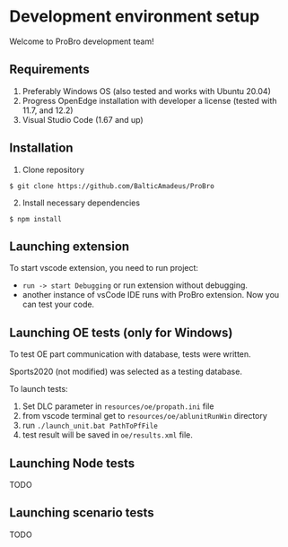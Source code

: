 # Development environment setup
Welcome to ProBro development team!

## Requirements
1. Preferably Windows OS (also tested and works with Ubuntu 20.04)
2. Progress OpenEdge installation with developer a license (tested with 11.7, and 12.2)
3. Visual Studio Code (1.67 and up)

## Installation

1. Clone repository
```
$ git clone https://github.com/BalticAmadeus/ProBro
```
2. Install necessary dependencies
```
$ npm install
```

## Launching extension

To start vscode extension, you need to run project:
- ```run -> start Debugging``` or run extension without debugging.
- another instance of vsCode IDE runs with ProBro extension. Now you can test your code.


## Launching OE tests (only for Windows)

To test OE part communication with database, tests were written.

Sports2020 (not modified) was selected as a testing database. 

To launch tests:
1. Set DLC parameter in ```resources/oe/propath.ini``` file
1. from vscode terminal get to ```resources/oe/ablunitRunWin``` directory
2. run ```./launch_unit.bat PathToPfFile```
3. test result will be saved in ```oe/results.xml``` file.

## Launching Node tests
TODO

## Launching scenario tests
TODO 